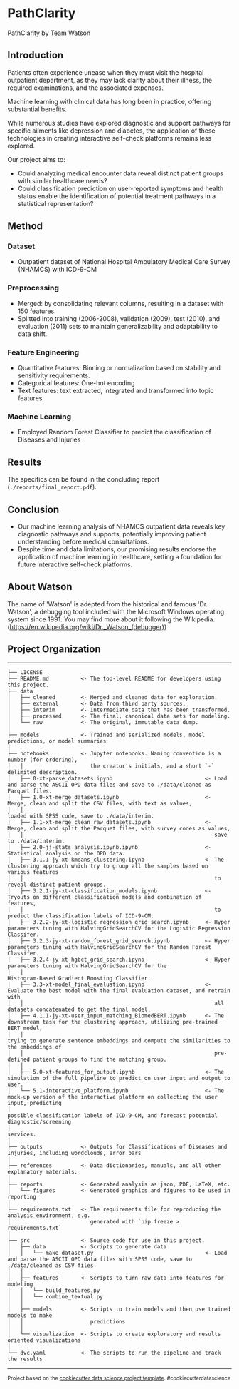 PathClarity
==============================

PathClarity by Team Watson

## Introduction

Patients often experience unease when they must visit the hospital outpatient department, as they may lack clarity about their illness, the required examinations, and the associated expenses.

Machine learning with clinical data has long been in practice, offering substantial benefits.

While numerous studies have explored diagnostic and support pathways for specific ailments like depression and diabetes, the application of these technologies in creating interactive self-check platforms remains less explored.

Our project aims to:
- Could analyzing medical encounter data reveal distinct patient groups with similar healthcare needs?
- Could classification prediction on user-reported symptoms and health status enable the identification of potential treatment pathways in a statistical representation?

## Method

### Dataset
- Outpatient dataset of National Hospital Ambulatory Medical Care Survey (NHAMCS) with ICD-9-CM

### Preprocessing
- Merged: by consolidating relevant columns, resulting in a dataset with 150 features.
- Splitted into training (2006-2008), validation (2009), test (2010), and evaluation (2011) sets to maintain generalizability and adaptability to data shift.

### Feature Engineering
- Quantitative features: Binning or normalization based on stability and sensitivity requirements.
- Categorical features: One-hot encoding
- Text features: text extracted, integrated and transformed into topic features

### Machine Learning
 - Employed Random Forest Classifier to predict the classification of Diseases and Injuries


## Results
The specifics can be found in the concluding report (`./reports/final_report.pdf`).


## Conclusion
- Our machine learning analysis of NHAMCS outpatient data reveals key diagnostic pathways and supports, potentially improving patient understanding before medical consultations. 
- Despite time and data limitations, our promising results endorse the application of machine learning in healthcare, setting a foundation for future interactive self-check platforms.


## About Watson

The name of 'Watson' is adepted from the historical and famous 'Dr. Watson', a debugging tool included with the Microsoft Windows operating system since 1991.
You may find more about it following the Wikipedia. (https://en.wikipedia.org/wiki/Dr._Watson_(debugger))

## Project Organization
------------

    ├── LICENSE
    ├── README.md          <- The top-level README for developers using this project.
    ├── data
    │   ├── cleaned        <- Merged and cleaned data for exploration.
    │   ├── external       <- Data from third party sources.
    │   ├── interim        <- Intermediate data that has been transformed.
    │   ├── processed      <- The final, canonical data sets for modeling.
    │   └── raw            <- The original, immutable data dump.
    │
    ├── models             <- Trained and serialized models, model predictions, or model summaries
    │
    ├── notebooks          <- Jupyter notebooks. Naming convention is a number (for ordering),
    │   │                     the creator's initials, and a short `-` delimited description.
    │   ├── 0-xt-parse_datasets.ipynb                             <- Load and parse the ASCII OPD data files and save to ./data/cleaned as Parquet files.
    │   ├── 1.0-xt-merge_datasets.ipynb                           <- Merge, clean and split the CSV files, with text as values, 
    │   │                                                            loaded with SPSS code, save to ./data/interim.
    │   ├── 1.1-xt-merge_clean_raw_datasets.ipynb                 <- Merge, clean and split the Parquet files, with survey codes as values,
    │   │                                                            save to ./data/interim.
    │   ├── 2.0-jj-stats_analysis.ipynb.ipynb                     <- Statistical analysis on the OPD data.
    │   ├── 3.1.1-jy-xt-kmeans_clustering.ipynb                   <- The clustering approach which try to group all the samples based on various features
    │   │                                                            to reveal distinct patient groups.
    │   ├── 3.2.1-jy-xt-classification_models.ipynb               <- Tryouts on different classification models and combination of features,
    │   │                                                            to predict the classification labels of ICD-9-CM.
    │   ├── 3.2.2-jy-xt-logistic_regression_grid_search.ipynb     <- Hyper parameters tuning with HalvingGridSearchCV for the Logistic Regression Classifer.
    │   ├── 3.2.3-jy-xt-random_forest_grid_search.ipynb           <- Hyper parameters tuning with HalvingGridSearchCV for the Random Forest Classifer.
    │   ├── 3.2.4-jy-xt-hgbct_grid_search.ipynb                   <- Hyper parameters tuning with HalvingGridSearchCV for the 
    │   │                                                            Histogram-Based Gradient Boosting Classifier.
    │   ├── 3.3-xt-model_final_evaluation.ipynb                   <- Evaluate the best model with the final evaluation dataset, and retrain with
    │   │                                                            all datasets concatenated to get the final model.
    │   ├── 4.1.1-jy-xt-user_input_matching_BiomedBERT.ipynb      <- The downstream task for the clustering approach, utilizing pre-trained BERT model,
    │   │                                                            trying to generate sentence embeddings and compute the similarities to the embeddings of
    │   │                                                            pre-defined patient groups to find the matching group.
    │   │                                                            
    │   ├── 5.0-xt-features_for_output.ipynb                      <- The simulation of the full pipeline to predict on user input and output to user.
    │   └── 5.1-interactive_platform.ipynb                        <- The mock-up version of the interactive platform on collecting the user input, predicting
    │                                                                possible classification labels of ICD-9-CM, and forecast potential diagnostic/screening
    │                                                                services.
    │
    ├── outputs            <- Outputs for Classifications of Diseases and Injuries, including wordclouds, error bars
    │
    ├── references         <- Data dictionaries, manuals, and all other explanatory materials.
    │
    ├── reports            <- Generated analysis as json, PDF, LaTeX, etc.
    │   └── figures        <- Generated graphics and figures to be used in reporting
    │
    ├── requirements.txt   <- The requirements file for reproducing the analysis environment, e.g.
    │                         generated with `pip freeze > requirements.txt`
    │
    ├── src                <- Source code for use in this project.
    │   ├── data           <- Scripts to generate data
    │   │   └── make_dataset.py                                   <- Load and parse the ASCII OPD data files with SPSS code, save to ./data/cleaned as CSV files
    │   │
    │   ├── features       <- Scripts to turn raw data into features for modeling
    │   │   └── build_features.py
    │   │   └── combine_textual.py
    │   │
    │   ├── models         <- Scripts to train models and then use trained models to make
    │   │                     predictions
    │   │
    │   └── visualization  <- Scripts to create exploratory and results oriented visualizations
    │
    └── dvc.yaml           <- The scripts to run the pipeline and track the results


--------

<p><small>Project based on the <a target="_blank" href="https://drivendata.github.io/cookiecutter-data-science/">cookiecutter data science project template</a>. #cookiecutterdatascience</small></p>
